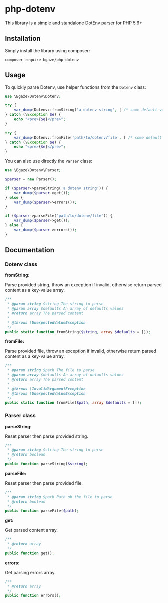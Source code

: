 # php-dotenv

This library is a simple and standalone DotEnv parser for PHP 5.6+

## Installation

Simply install the library using composer:

```
composer require bgaze/php-dotenv
```

## Usage

To quickly parse Dotenv, use helper functions from the `Dotenv` class:  

```php
use \Bgaze\Dotenv\Dotenv;

try {
    var_dump(Dotenv::fromString('a dotenv string', [ /* some default values */ ]));
} catch (\Exception $e) {
    echo "<pre>{$e}</pre>";
}

try {
    var_dump(Dotenv::fromFile('path/to/dotenv/file', [ /* some default values */ ]));
} catch (\Exception $e) {
    echo "<pre>{$e}</pre>";
}
```

You can also use directly the `Parser` class:

```php
use \Bgaze\Dotenv\Parser;

$parser = new Parser();

if ($parser->parseString('a dotenv string')) {
    var_dump($parser->get());
} else {
    var_dump($parser->errors());
}

if ($parser->parseFile('path/to/dotenv/file')) {
    var_dump($parser->get());
} else {
    var_dump($parser->errors());
}
```

## Documentation

### Dotenv class

**fromString:**

Parse provided string, throw an exception if invalid, otherwise return parsed content as a key-value array.

```php
/**
 * @param string $string The string to parse
 * @param array $defaults An array of defaults values
 * @return array The parsed content
 * 
 * @throws \UnexpectedValueException
 */
public static function fromString($string, array $defaults = []);
```

**fromFile:**

Parse provided file, throw an exception if invalid, otherwise return parsed content as a key-value array.

```php
/**
 * @param string $path The file to parse
 * @param array $defaults An array of defaults values
 * @return array The parsed content
 * 
 * @throws \InvalidArgumentException
 * @throws \UnexpectedValueException
 */
public static function fromFile($path, array $defaults = []);
```

### Parser class

**parseString:**

Reset parser then parse provided string.

```php
/**
 * @param string $string The string to parse
 * @return boolean
 */
public function parseString($string);
```

**parseFile:**

Reset parser then parse provided file.

```php
/**
 * @param string $path Path oh the file to parse
 * @return boolean
 */
public function parseFile($path);
```

**get:**

Get parsed content array.

```php
/**
 * @return array
 */
public function get();
```

**errors:**

Get parsing errors array.

```php
/**
 * @return array
 */
public function errors();
```